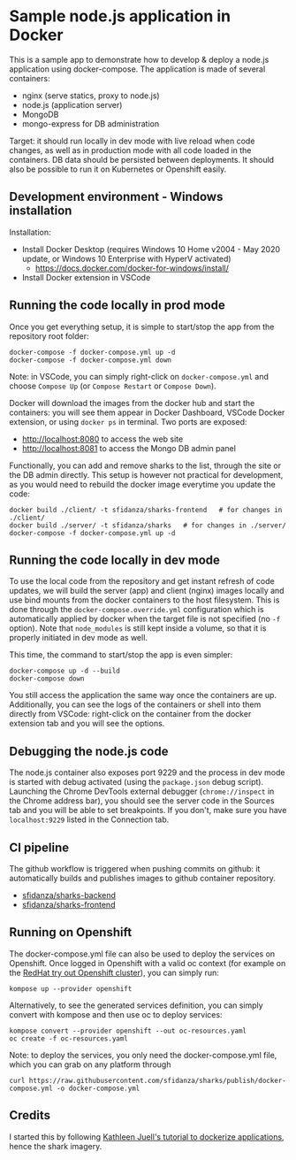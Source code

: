 # Sample node.js application in Docker

This is a sample app to demonstrate how to develop & deploy a node.js application using docker-compose. The application is made of several containers:

- nginx (serve statics, proxy to node.js)
- node.js (application server)
- MongoDB
- mongo-express for DB administration

Target: it should run locally in dev mode with live reload when code changes, as well as in production mode with all code loaded in the containers. DB data should be persisted between deployments. It should also be possible to run it on Kubernetes or Openshift easily.

## Development environment - Windows installation

Installation:

- Install Docker Desktop (requires Windows 10 Home v2004 - May 2020 update, or Windows 10 Enterprise with HyperV activated)
  - <https://docs.docker.com/docker-for-windows/install/>
- Install Docker extension in VSCode

## Running the code locally in prod mode

Once you get everything setup, it is simple to start/stop the app from the repository root folder:

    docker-compose -f docker-compose.yml up -d
    docker-compose -f docker-compose.yml down

Note: in VSCode, you can simply right-click on `docker-compose.yml` and choose `Compose Up` (or `Compose Restart` or `Compose Down`).

Docker will download the images from the docker hub and start the containers: you will see them appear in Docker Dashboard, VSCode Docker extension, or using `docker ps` in terminal. Two ports are exposed:

- <http://localhost:8080> to access the web site
- <http://localhost:8081> to access the Mongo DB admin panel

Functionally, you can add and remove sharks to the list, through the site or the DB admin directly. This setup is however not practical for development, as you would need to rebuild the docker image everytime you update the code:

    docker build ./client/ -t sfidanza/sharks-frontend   # for changes in ./client/
    docker build ./server/ -t sfidanza/sharks   # for changes in ./server/
    docker-compose -f docker-compose.yml up -d

## Running the code locally in dev mode

To use the local code from the repository and get instant refresh of code updates, we will build the server (app) and client (nginx) images locally and use bind mounts from the docker containers to the host filesystem. This is done through the `docker-compose.override.yml` configuration which is automatically applied by docker when the target file is not specified (no `-f` option). Note that `node_modules` is still kept inside a volume, so that it is properly initiated in dev mode as well.

This time, the command to start/stop the app is even simpler:

    docker-compose up -d --build
    docker-compose down

You still access the application the same way once the containers are up. Additionally, you can see the logs of the containers or shell into them directly from VSCode: right-click on the container from the docker extension tab and you will see the options.

## Debugging the node.js code

The node.js container also exposes port 9229 and the process in dev mode is started with debug activated (using the `package.json` debug script). Launching the Chrome DevTools external debugger (`chrome://inspect` in the Chrome address bar), you should see the server code in the Sources tab and you will be able to set breakpoints. If you don't, make sure you have `localhost:9229` listed in the Connection tab.

## CI pipeline

The github workflow is triggered when pushing commits on github: it automatically builds and publishes images to github container repository.

- [sfidanza/sharks-backend](https://github.com/sfidanza/sharks/pkgs/container/sharks-backend)
- [sfidanza/sharks-frontend](https://github.com/sfidanza/sharks/pkgs/container/sharks-frontend)

## Running on Openshift

The docker-compose.yml file can also be used to deploy the services on Openshift. Once logged in Openshift with a valid oc context (for example on the [RedHat try out Openshift cluster](https://learn.openshift.com/playgrounds/openshift44/)), you can simply run:

    kompose up --provider openshift

Alternatively, to see the generated services definition, you can simply convert with kompose and then use oc to deploy services:

    kompose convert --provider openshift --out oc-resources.yaml
    oc create -f oc-resources.yaml

Note: to deploy the services, you only need the docker-compose.yml file, which you can grab on any platform through

    curl https://raw.githubusercontent.com/sfidanza/sharks/publish/docker-compose.yml -o docker-compose.yml

## Credits

I started this by following [Kathleen Juell's tutorial to dockerize applications](https://www.digitalocean.com/community/tutorials/containerizing-a-node-js-application-for-development-with-docker-compose), hence the shark imagery.
